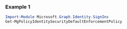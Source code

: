 ### Example 1
``` powershell
Import-Module Microsoft.Graph.Identity.SignIns
Get-MgPolicyIdentitySecurityDefaultEnforcementPolicy
```

